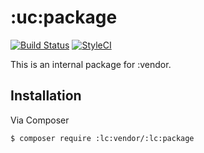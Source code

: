 # :uc:package

[![Build Status][ico-travis]][link-travis]
[![StyleCI][ico-styleci]][link-styleci]

This is an internal package for :vendor.

## Installation

Via Composer

``` bash
$ composer require :lc:vendor/:lc:package
```

[ico-travis]: https://img.shields.io/travis/:lc:vendor/:lc:package/master.svg?style=flat-square
[ico-styleci]: https://styleci.io/repos/12345678/shield

[link-travis]: https://travis-ci.org/:lc:vendor/:lc:package
[link-styleci]: https://styleci.io/repos/12345678
[link-author]: https://github.com/:lc:vendor
